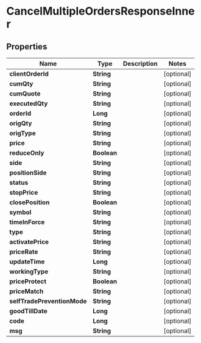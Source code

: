 

# CancelMultipleOrdersResponseInner


## Properties

| Name | Type | Description | Notes |
|------------ | ------------- | ------------- | -------------|
|**clientOrderId** | **String** |  |  [optional] |
|**cumQty** | **String** |  |  [optional] |
|**cumQuote** | **String** |  |  [optional] |
|**executedQty** | **String** |  |  [optional] |
|**orderId** | **Long** |  |  [optional] |
|**origQty** | **String** |  |  [optional] |
|**origType** | **String** |  |  [optional] |
|**price** | **String** |  |  [optional] |
|**reduceOnly** | **Boolean** |  |  [optional] |
|**side** | **String** |  |  [optional] |
|**positionSide** | **String** |  |  [optional] |
|**status** | **String** |  |  [optional] |
|**stopPrice** | **String** |  |  [optional] |
|**closePosition** | **Boolean** |  |  [optional] |
|**symbol** | **String** |  |  [optional] |
|**timeInForce** | **String** |  |  [optional] |
|**type** | **String** |  |  [optional] |
|**activatePrice** | **String** |  |  [optional] |
|**priceRate** | **String** |  |  [optional] |
|**updateTime** | **Long** |  |  [optional] |
|**workingType** | **String** |  |  [optional] |
|**priceProtect** | **Boolean** |  |  [optional] |
|**priceMatch** | **String** |  |  [optional] |
|**selfTradePreventionMode** | **String** |  |  [optional] |
|**goodTillDate** | **Long** |  |  [optional] |
|**code** | **Long** |  |  [optional] |
|**msg** | **String** |  |  [optional] |



